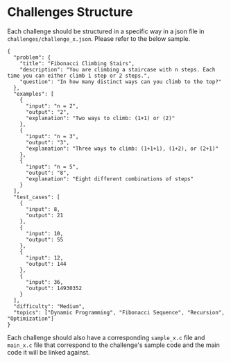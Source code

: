 # Challenges Structure
Each challenge should be structured in a specific way in a json file in 
`challenges/challenge_x.json`. Please refer to the below sample.

```json5
{
  "problem": {
    "title": "Fibonacci Climbing Stairs",
    "description": "You are climbing a staircase with n steps. Each time you can either climb 1 step or 2 steps.",
    "question": "In how many distinct ways can you climb to the top?"
  },
  "examples": [
    {
      "input": "n = 2",
      "output": "2",
      "explanation": "Two ways to climb: (1+1) or (2)"
    },
    {
      "input": "n = 3",
      "output": "3",
      "explanation": "Three ways to climb: (1+1+1), (1+2), or (2+1)"
    },
    {
      "input": "n = 5",
      "output": "8",
      "explanation": "Eight different combinations of steps"
    }
  ],
  "test_cases": [
    {
      "input": 8,
      "output": 21
    },
    {
      "input": 10,
      "output": 55
    },
    {
      "input": 12,
      "output": 144
    },
    {
      "input": 36,
      "output": 14930352
    }
  ],
  "difficulty": "Medium",
  "topics": ["Dynamic Programming", "Fibonacci Sequence", "Recursion", "Optimization"]
}
```

Each challenge should also have a corresponding `sample_x.c` file and `main_x.c` file that correspond
to the challenge's sample code and the main code it will be linked against.